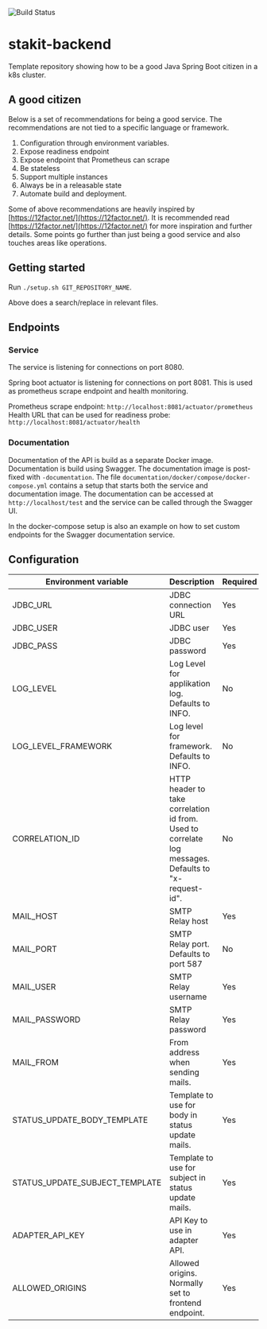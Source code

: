 ![Build Status](https://github.com/KvalitetsIT/stakit-backend/workflows/CICD/badge.svg)
# stakit-backend

Template repository showing how to be a good Java Spring Boot citizen in a k8s cluster.

## A good citizen

Below is a set of recommendations for being a good service. The recommendations are not tied to a specific language or 
framework.

1. Configuration through environment variables.
2. Expose readiness endpoint
3. Expose endpoint that Prometheus can scrape
4. Be stateless
5. Support multiple instances
6. Always be in a releasable state
7. Automate build and deployment.

Some of above recommendations are heavily inspired by [https://12factor.net/](https://12factor.net/). It is recommended 
read [https://12factor.net/](https://12factor.net/) for more inspiration and further details. Some points go 
further than just being a good service and also touches areas like operations.

## Getting started

Run `./setup.sh GIT_REPOSITORY_NAME`.

Above does a search/replace in relevant files. 

## Endpoints

### Service

The service is listening for connections on port 8080.

Spring boot actuator is listening for connections on port 8081. This is used as prometheus scrape endpoint and health monitoring. 

Prometheus scrape endpoint: `http://localhost:8081/actuator/prometheus`  
Health URL that can be used for readiness probe: `http://localhost:8081/actuator/health`

### Documentation

Documentation of the API is build as a separate Docker image. Documentation is build using Swagger. The documentation 
image is post-fixed with `-documentation`. The file `documentation/docker/compose/docker-compose.yml` contains a  setup 
that starts both the service and documentation image. The documentation can be accessed at `http://localhost/test` 
and the service can be called through the Swagger UI. 

In the docker-compose setup is also an example on how to set custom endpoints for the Swagger documentation service.

## Configuration

| Environment variable        | Description                                                                                          | Required |
|-----------------------------|------------------------------------------------------------------------------------------------------|----------|
| JDBC_URL                    | JDBC connection URL                                                                                  | Yes      |
| JDBC_USER                   | JDBC user                                                                                            | Yes      |
| JDBC_PASS                   | JDBC password                                                                                        | Yes      |
| LOG_LEVEL                   | Log Level for applikation  log. Defaults to INFO.                                                    | No       |
| LOG_LEVEL_FRAMEWORK         | Log level for framework. Defaults to INFO.                                                           | No       |
| CORRELATION_ID              | HTTP header to take correlation id from. Used to correlate log messages. Defaults to "x-request-id". | No       
| MAIL_HOST                   | SMTP Relay host                                                                                      | Yes      |
| MAIL_PORT                   | SMTP Relay port. Defaults to port 587                                                                | No    |
| MAIL_USER                   | SMTP Relay username                                                                                  | Yes      |
| MAIL_PASSWORD               | SMTP Relay password                                                                                  | Yes      |
| MAIL_FROM                 | From address when sending mails.                                                                     | Yes| 
| STATUS_UPDATE_BODY_TEMPLATE | Template to use for body in status update mails.                                                    | Yes |
| STATUS_UPDATE_SUBJECT_TEMPLATE | Template to use for subject in status update mails.                                                  | Yes | 
| ADAPTER_API_KEY | API Key to use in adapter API.                                                                       | Yes |
| ALLOWED_ORIGINS | Allowed origins. Normally set to frontend endpoint. | Yes |
